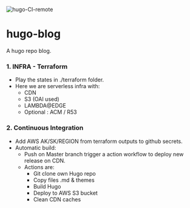 ![hugo-CI-remote](https://github.com/jkroz/hugo-blog/workflows/hugo-CI-remote/badge.svg?branch=master)

# hugo-blog

A hugo repo blog.

### 1. INFRA - Terraform

- Play the states in ./terraform folder.
- Here we are serverless infra with:
  - CDN
  - S3 (OAI used)
  - LAMBDA@EDGE
  - Optional : ACM / R53

### 2. Continuous Integration

- Add AWS AK/SK/REGION from terraform outputs to github secrets.
- Automatic build: 
  - Push on Master branch trigger a action workflow to deploy new release on CDN.
  - Actions are: 
    - Git clone own Hugo repo
    - Copy files .md & themes
    - Build Hugo
    - Deploy to AWS S3 bucket
    - Clean CDN caches
